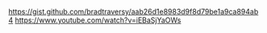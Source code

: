 https://gist.github.com/bradtraversy/aab26d1e8983d9f8d79be1a9ca894ab4
https://www.youtube.com/watch?v=iEBaSjYaOWs